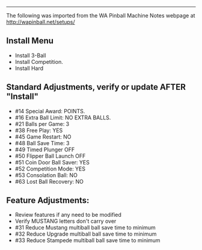 ***
The following was imported from the WA Pinball Machine Notes webpage at http://wapinball.net/setups/
## Install Menu
-   Install 3-Ball
-   Install Competition.
-   Install Hard
## Standard Adjustments, verify or update AFTER "Install"
-   #14 Special Award: POINTS.
-   #16 Extra Ball Limit: NO EXTRA BALLS.
-   #21 Balls per Game: 3
-   #38 Free Play: YES
-   #45 Game Restart: NO
-   #48 Ball Save Time: 3
-   #49 Timed Plunger OFF
-   #50 Flipper Ball Launch OFF
-   #51 Coin Door Ball Saver: YES
-   #52 Competition Mode: YES
-   #53 Consolation Ball: NO
-   #63 Lost Ball Recovery: NO
## Feature Adjustments:
-   Review features if any need to be modified
-   Verify MUSTANG letters don't carry over
-   #31 Reduce Mustang multiball ball save time to minimum
-   #32 Reduce Upgrade multiball ball save time to minimum
-   #33 Reduce Stampede multiball ball save time to minimum